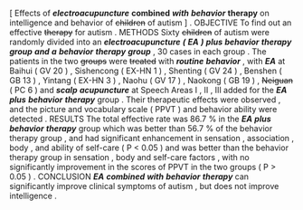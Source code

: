 [ Effects of ***electroacupuncture*** **combined** ***with*** ***behavior*** **therapy** on intelligence and behavior of ~~children~~ of autism ] . OBJECTIVE To find out an effective ~~therapy~~ for autism . METHODS Sixty ~~children~~ of autism were randomly divided into an ***electroacupuncture*** ***(*** ***EA*** ***)*** ***plus*** ***behavior*** ***therapy*** ***group*** ***and*** ***a*** ***behavior*** ***therapy*** ***group*** , 30 cases in each group . The patients in the two ~~groups~~ were ~~treated~~ with ***routine*** ***behavior*** , with ***EA*** at Baihui ( GV 20 ) , Sishencong ( EX-HN 1 ) , Shenting ( GV 24 ) , Benshen ( GB 13 ) , Yintang ( EX-HN 3 ) , Naohu ( GV 17 ) , Naokong ( GB 19 ) , ~~Neiguan~~ ( PC 6 ) and ***scalp*** ***acupuncture*** at Speech Areas I , II , III added for the ***EA*** ***plus*** ***behavior*** ***therapy*** group . Their therapeutic effects were observed , and the picture and vocabulary scale ( PPVT ) and behavior ability were detected . RESULTS The total effective rate was 86.7 % in the ***EA*** ***plus*** ***behavior*** ***therapy*** group which was better than 56.7 % of the behavior therapy group , and had significant enhancement in sensation , association , body , and ability of self-care ( P < 0.05 ) and was better than the behavior therapy group in sensation , body and self-care factors , with no significantly improvement in the scores of PPVT in the two groups ( P > 0.05 ) . CONCLUSION ***EA*** ***combined*** ***with*** ***behavior*** ***therapy*** can significantly improve clinical symptoms of autism , but does not improve intelligence . 